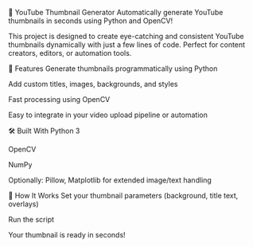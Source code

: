 📸 YouTube Thumbnail Generator
Automatically generate YouTube thumbnails in seconds using Python and OpenCV!

This project is designed to create eye-catching and consistent YouTube thumbnails dynamically with just a few lines of code. Perfect for content creators, editors, or automation tools.

🔧 Features
Generate thumbnails programmatically using Python

Add custom titles, images, backgrounds, and styles

Fast processing using OpenCV

Easy to integrate in your video upload pipeline or automation

🛠️ Built With
Python 3

OpenCV

NumPy

Optionally: Pillow, Matplotlib for extended image/text handling

🚀 How It Works
Set your thumbnail parameters (background, title text, overlays)

Run the script

Your thumbnail is ready in seconds!
